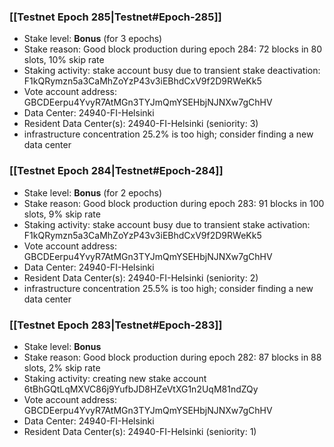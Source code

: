 ### [[Testnet Epoch 285|Testnet#Epoch-285]]
* Stake level: **Bonus** (for 3 epochs)
* Stake reason: Good block production during epoch 284: 72 blocks in 80 slots, 10% skip rate
* Staking activity: stake account busy due to transient stake deactivation: F1kQRymzn5a3CaMhZoYzP43v3iEBhdCxV9f2D9RWeKk5
* Vote account address: GBCDEerpu4YvyR7AtMGn3TYJmQmYSEHbjNJNXw7gChHV
* Data Center: 24940-FI-Helsinki
* Resident Data Center(s): 24940-FI-Helsinki (seniority: 3)
* infrastructure concentration 25.2% is too high; consider finding a new data center
### [[Testnet Epoch 284|Testnet#Epoch-284]]
* Stake level: **Bonus** (for 2 epochs)
* Stake reason: Good block production during epoch 283: 91 blocks in 100 slots, 9% skip rate
* Staking activity: stake account busy due to transient stake activation: F1kQRymzn5a3CaMhZoYzP43v3iEBhdCxV9f2D9RWeKk5
* Vote account address: GBCDEerpu4YvyR7AtMGn3TYJmQmYSEHbjNJNXw7gChHV
* Data Center: 24940-FI-Helsinki
* Resident Data Center(s): 24940-FI-Helsinki (seniority: 2)
* infrastructure concentration 25.5% is too high; consider finding a new data center
### [[Testnet Epoch 283|Testnet#Epoch-283]]
* Stake level: **Bonus**
* Stake reason: Good block production during epoch 282: 87 blocks in 88 slots, 2% skip rate
* Staking activity: creating new stake account 6tBhGQtLqMXVC86j9YufbJD8HZeVtXG1n2UqM81ndZQy
* Vote account address: GBCDEerpu4YvyR7AtMGn3TYJmQmYSEHbjNJNXw7gChHV
* Data Center: 24940-FI-Helsinki
* Resident Data Center(s): 24940-FI-Helsinki (seniority: 1)
